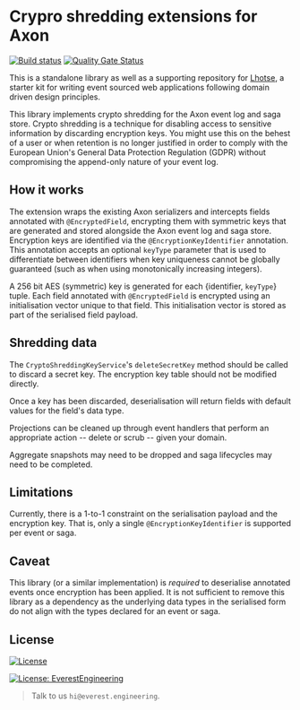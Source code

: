 # Crypro shredding extensions for Axon
[![Build status](https://badge.buildkite.com/a6ee63e1007ea8475194fe1dea40c821d9cd7129a40397365f.svg?branch=main)](https://buildkite.com/everest-engineering/axon-crypto-shredding-extension) [![Quality Gate Status](https://sonarcloud.io/api/project_badges/measure?project=everest-engineering_axon-crypto-shredding-extension&metric=alert_status)](https://sonarcloud.io/dashboard?id=everest-engineering_axon-crypto-shredding-extension)

This is a standalone library as well as a supporting repository for [Lhotse](https://github.com/everest-engineering/lhotse), a starter kit for writing
event sourced web applications following domain driven design principles.

This library implements crypto shredding for the Axon event log and saga store. Crypto shredding is a technique for
disabling access to sensitive information by discarding encryption keys. You might use this on the behest of a user or
when retention is no longer justified in order to comply with the European Union's General Data Protection Regulation (GDPR)
without compromising the append-only nature of your event log.

## How it works
The extension wraps the existing Axon serializers and intercepts fields annotated with `@EncryptedField`, encrypting them
with symmetric keys that are generated and stored alongside the Axon event log and saga store. Encryption keys
are identified via the `@EncryptionKeyIdentifier` annotation. This annotation accepts an optional `keyType` parameter
that is used to differentiate between identifiers when key uniqueness cannot be globally guaranteed (such as when using 
monotonically increasing integers).          

A 256 bit AES (symmetric) key is generated for each {identifier, `keyType`} tuple. Each field annotated with `@EncryptedField` is 
encrypted using an initialisation vector unique to that field. This initialisation vector is stored as part of the serialised
field payload.    

## Shredding data
The `CryptoShreddingKeyService`'s `deleteSecretKey` method should be called to discard a secret key. The encryption key 
table should not be modified directly.

Once a key has been discarded, deserialisation will return fields with default values for the field's data type.

Projections can be cleaned up through event handlers that perform an appropriate action -- delete or scrub -- given your domain.

Aggregate snapshots may need to be dropped and saga lifecycles may need to be completed.

## Limitations
Currently, there is a 1-to-1 constraint on the serialisation payload and the encryption key. That is, only a single
`@EncryptionKeyIdentifier` is supported per event or saga. 

## Caveat
This library (or a similar implementation) is *required* to deserialise annotated events once encryption has been applied.
It is not sufficient to remove this library as a dependency as the underlying data types in the serialised form do not 
align with the types declared for an event or saga.


## License
[![License](https://img.shields.io/badge/License-Apache%202.0-blue.svg)](https://opensource.org/licenses/Apache-2.0)

[![License: EverestEngineering](https://img.shields.io/badge/Copyright%20%C2%A9-EVERESTENGINEERING-blue)](https://everest.engineering)

>Talk to us `hi@everest.engineering`.
